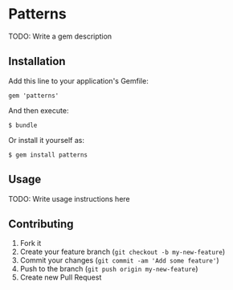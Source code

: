 # Patterns

TODO: Write a gem description

## Installation

Add this line to your application's Gemfile:

    gem 'patterns'

And then execute:

    $ bundle

Or install it yourself as:

    $ gem install patterns

## Usage

TODO: Write usage instructions here

## Contributing

1. Fork it
2. Create your feature branch (`git checkout -b my-new-feature`)
3. Commit your changes (`git commit -am 'Add some feature'`)
4. Push to the branch (`git push origin my-new-feature`)
5. Create new Pull Request
